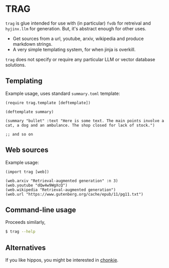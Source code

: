 # TRAG

`trag` is glue intended for use with (in particular) `fvdb` for retreival
and `hyjinx.llm` for generation. But, it's abstract enough for other uses.

- Get sources from a url, youtube, arxiv, wikipedia and produce markdown strings.
- A very simple templating system, for when jinja is overkill.

`trag` does not specify or require any particular LLM or vector database solutions.


## Templating

Example usage, uses standard `summary.toml` template:
```hy
(require trag.template [deftemplate])

(deftemplate summary)

(summary "bullet" :text "Here is some text. The main points involve a cat, a dog and an ambulance. The shop closed for lack of stock.")

;; and so on
```

## Web sources

Example usage:

```hy
(import trag [web])

(web.arxiv "Retrieval-augmented generation" :n 3)
(web.youtube "dQw4w9WgXcQ")
(web.wikipedia "Retrieval-augmented generation")
(web.url "https://www.gutenberg.org/cache/epub/11/pg11.txt")
```

## Command-line usage

Proceeds similarly,
```bash
$ trag --help
```

## Alternatives

If you like hippos, you might be interested in [chonkie](https://github.com/bhavnicksm/chonkie).
